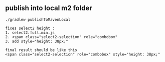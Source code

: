 ## publish into local m2 folder
```shell
./gradlew publishToMavenLocal
```

```shell
fixes select2 height :
1. select2.full.min.js
2. <span class="select2-selection" role="combobox"
3. add style="height: 38px;"

final result should be like this
<span class="select2-selection" role="combobox" style="height: 38px;"
```
